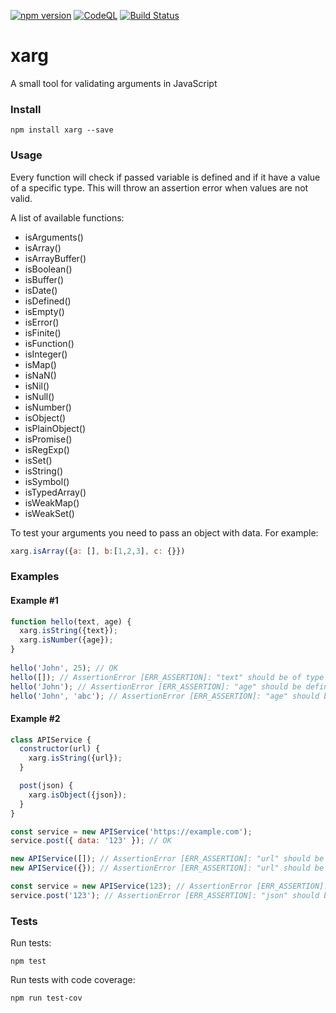 [![npm version](https://badge.fury.io/js/xarg.svg)](https://badge.fury.io/js/xarg)
[![CodeQL](https://github.com/ochaplia/xarg/actions/workflows/codeql-analysis.yml/badge.svg)](https://github.com/ochaplia/xarg/actions/workflows/codeql-analysis.yml)
[![Build Status](https://travis-ci.org/ochaplia/xarg.svg?branch=master)](https://travis-ci.org/ochaplia/xarg)

# xarg

A small tool for validating arguments in JavaScript

### Install

`npm install xarg --save`

### Usage

Every function will check if passed variable is defined and if it have a value of a specific type. 
This will throw an assertion error when values are not valid.

A list of available functions:

* isArguments()
* isArray()
* isArrayBuffer()
* isBoolean()
* isBuffer()
* isDate()
* isDefined()
* isEmpty()
* isError()
* isFinite()
* isFunction()
* isInteger()
* isMap()
* isNaN()
* isNil()
* isNull()
* isNumber()
* isObject()
* isPlainObject()
* isPromise()
* isRegExp()
* isSet()
* isString()
* isSymbol()
* isTypedArray()
* isWeakMap()
* isWeakSet()

To test your arguments you need to pass an object with data. For example:

```js
xarg.isArray({a: [], b:[1,2,3], c: {}})
```

### Examples
#### Example #1

```js
function hello(text, age) {
  xarg.isString({text});
  xarg.isNumber({age});
}
  
hello('John', 25); // OK
hello([]); // AssertionError [ERR_ASSERTION]: "text" should be of type String, but got: object
hello('John'); // AssertionError [ERR_ASSERTION]: "age" should be defined
hello('John', 'abc'); // AssertionError [ERR_ASSERTION]: "age" should be of type Number, but got: string
```

#### Example #2

```js
class APIService {
  constructor(url) {
    xarg.isString({url});
  }

  post(json) {
    xarg.isObject({json});
  }
}

const service = new APIService('https://example.com');
service.post({ data: '123' }); // OK

new APIService([]); // AssertionError [ERR_ASSERTION]: "url" should be of type String, but got: object
new APIService({}); // AssertionError [ERR_ASSERTION]: "url" should be of type String, but got: object

const service = new APIService(123); // AssertionError [ERR_ASSERTION]: "age" should be of type Number, but got: string
service.post('123'); // AssertionError [ERR_ASSERTION]: "json" should be of type Object, but got: string

```

### Tests

Run tests:

`npm test`

Run tests with code coverage:

`npm run test-cov`
